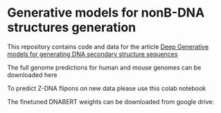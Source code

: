 # Generative models for nonB-DNA structures generation

This repository contains code and data for the article [Deep Generative models for generating DNA secondary structure sequences](https://github.com/powidla/Secondary-structures-generation)

The full genome predictions for human and mouse genomes can be downloaded here

To predict Z-DNA flipons on new data please use this colab notebook

The finetuned DNABERT weights can be downloaded from google drive:
